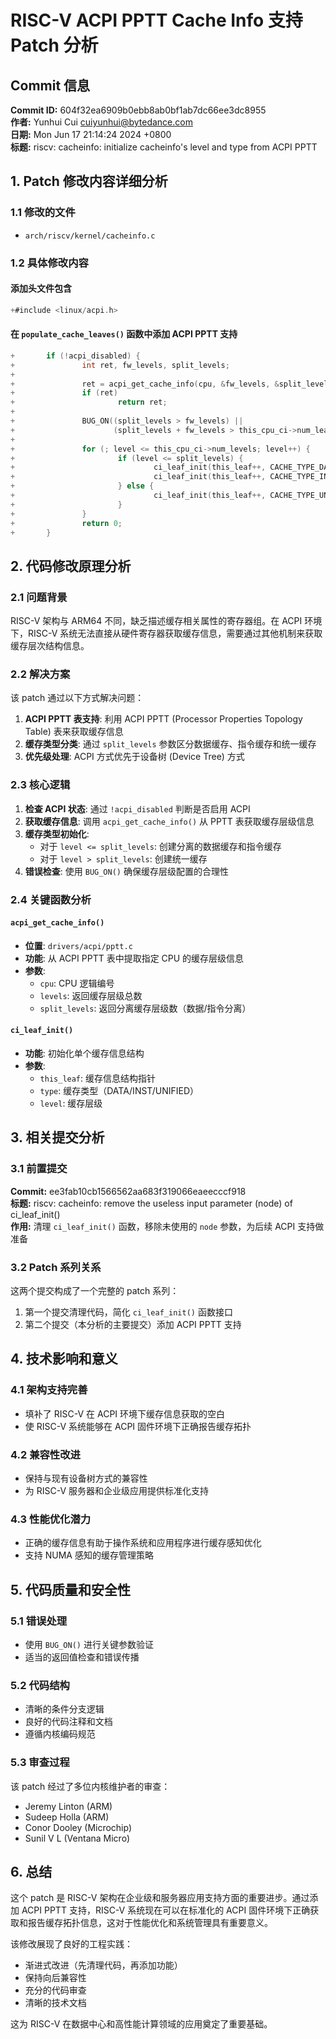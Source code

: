 # RISC-V ACPI PPTT Cache Info 支持 Patch 分析

## Commit 信息

**Commit ID:** 604f32ea6909b0ebb8ab0bf1ab7dc66ee3dc8955  
**作者:** Yunhui Cui <cuiyunhui@bytedance.com>  
**日期:** Mon Jun 17 21:14:24 2024 +0800  
**标题:** riscv: cacheinfo: initialize cacheinfo's level and type from ACPI PPTT  

## 1. Patch 修改内容详细分析

### 1.1 修改的文件
- `arch/riscv/kernel/cacheinfo.c`

### 1.2 具体修改内容

#### 添加头文件包含
```c
+#include <linux/acpi.h>
```

#### 在 `populate_cache_leaves()` 函数中添加 ACPI PPTT 支持
```c
+       if (!acpi_disabled) {
+               int ret, fw_levels, split_levels;
+
+               ret = acpi_get_cache_info(cpu, &fw_levels, &split_levels);
+               if (ret)
+                       return ret;
+
+               BUG_ON((split_levels > fw_levels) ||
+                      (split_levels + fw_levels > this_cpu_ci->num_leaves));
+
+               for (; level <= this_cpu_ci->num_levels; level++) {
+                       if (level <= split_levels) {
+                               ci_leaf_init(this_leaf++, CACHE_TYPE_DATA, level);
+                               ci_leaf_init(this_leaf++, CACHE_TYPE_INST, level);
+                       } else {
+                               ci_leaf_init(this_leaf++, CACHE_TYPE_UNIFIED, level);
+                       }
+               }
+               return 0;
+       }
```

## 2. 代码修改原理分析

### 2.1 问题背景

RISC-V 架构与 ARM64 不同，缺乏描述缓存相关属性的寄存器组。在 ACPI 环境下，RISC-V 系统无法直接从硬件寄存器获取缓存信息，需要通过其他机制来获取缓存层次结构信息。

### 2.2 解决方案

该 patch 通过以下方式解决问题：

1. **ACPI PPTT 表支持**: 利用 ACPI PPTT (Processor Properties Topology Table) 表来获取缓存信息
2. **缓存类型分类**: 通过 `split_levels` 参数区分数据缓存、指令缓存和统一缓存
3. **优先级处理**: ACPI 方式优先于设备树 (Device Tree) 方式

### 2.3 核心逻辑

1. **检查 ACPI 状态**: 通过 `!acpi_disabled` 判断是否启用 ACPI
2. **获取缓存信息**: 调用 `acpi_get_cache_info()` 从 PPTT 表获取缓存层级信息
3. **缓存类型初始化**:
   - 对于 `level <= split_levels`: 创建分离的数据缓存和指令缓存
   - 对于 `level > split_levels`: 创建统一缓存
4. **错误检查**: 使用 `BUG_ON()` 确保缓存层级配置的合理性

### 2.4 关键函数分析

#### `acpi_get_cache_info()`
- **位置**: `drivers/acpi/pptt.c`
- **功能**: 从 ACPI PPTT 表中提取指定 CPU 的缓存层级信息
- **参数**:
  - `cpu`: CPU 逻辑编号
  - `levels`: 返回缓存层级总数
  - `split_levels`: 返回分离缓存层级数（数据/指令分离）

#### `ci_leaf_init()`
- **功能**: 初始化单个缓存信息结构
- **参数**:
  - `this_leaf`: 缓存信息结构指针
  - `type`: 缓存类型（DATA/INST/UNIFIED）
  - `level`: 缓存层级

## 3. 相关提交分析

### 3.1 前置提交

**Commit:** ee3fab10cb1566562aa683f319066eaeecccf918  
**标题:** riscv: cacheinfo: remove the useless input parameter (node) of ci_leaf_init()  
**作用:** 清理 `ci_leaf_init()` 函数，移除未使用的 `node` 参数，为后续 ACPI 支持做准备

### 3.2 Patch 系列关系

这两个提交构成了一个完整的 patch 系列：
1. 第一个提交清理代码，简化 `ci_leaf_init()` 函数接口
2. 第二个提交（本分析的主要提交）添加 ACPI PPTT 支持

## 4. 技术影响和意义

### 4.1 架构支持完善
- 填补了 RISC-V 在 ACPI 环境下缓存信息获取的空白
- 使 RISC-V 系统能够在 ACPI 固件环境下正确报告缓存拓扑

### 4.2 兼容性改进
- 保持与现有设备树方式的兼容性
- 为 RISC-V 服务器和企业级应用提供标准化支持

### 4.3 性能优化潜力
- 正确的缓存信息有助于操作系统和应用程序进行缓存感知优化
- 支持 NUMA 感知的缓存管理策略

## 5. 代码质量和安全性

### 5.1 错误处理
- 使用 `BUG_ON()` 进行关键参数验证
- 适当的返回值检查和错误传播

### 5.2 代码结构
- 清晰的条件分支逻辑
- 良好的代码注释和文档
- 遵循内核编码规范

### 5.3 审查过程
该 patch 经过了多位内核维护者的审查：
- Jeremy Linton (ARM)
- Sudeep Holla (ARM)
- Conor Dooley (Microchip)
- Sunil V L (Ventana Micro)

## 6. 总结

这个 patch 是 RISC-V 架构在企业级和服务器应用支持方面的重要进步。通过添加 ACPI PPTT 支持，RISC-V 系统现在可以在标准化的 ACPI 固件环境下正确获取和报告缓存拓扑信息，这对于性能优化和系统管理具有重要意义。

该修改展现了良好的工程实践：
- 渐进式改进（先清理代码，再添加功能）
- 保持向后兼容性
- 充分的代码审查
- 清晰的技术文档

这为 RISC-V 在数据中心和高性能计算领域的应用奠定了重要基础。